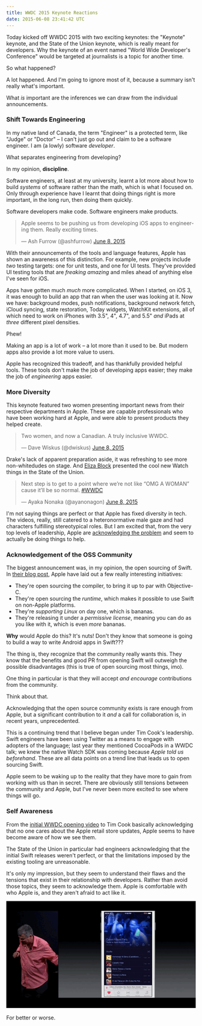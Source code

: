 ```yaml
---
title: WWDC 2015 Keynote Reactions
date: 2015-06-08 23:41:42 UTC
---
```


Today kicked off WWDC 2015 with two exciting keynotes: the "Keynote" keynote, and the State of the Union keynote, which is really meant for developers. Why the keynote of an event named "World Wide Developer's Conference" would be targeted at journalists is a topic for another time. 

So what happened? 

<!-- more -->

A lot happened. And I'm going to ignore most of it, because a summary isn't really what's important. 

What _is_ important are the inferences we can draw from the individual announcements. 

### Shift Towards Engineering

In my native land of Canada, the term "Engineer" is a  protected term, like "Judge" or "Doctor" – I can't just go out and claim to be a software engineer. I am (a lowly) software _developer_.  

What separates engineering from developing? 

In my opinion, **discipline**. 

Software engineers, at least at my university, learnt a lot more about how to build _systems_ of software rather than the math, which is what I focused on. Only through experience have I learnt that doing things right is more important, in the long run, then doing them quickly. 

Software developers make code. Software engineers make products.

<blockquote class="twitter-tweet" lang="en"><p lang="en" dir="ltr">Apple seems to be pushing us from developing iOS apps to engineering them. Really exciting times.</p>&mdash; Ash Furrow (@ashfurrow) <a href="https://twitter.com/ashfurrow/status/608049688760197122">June 8, 2015</a></blockquote>

With their announcements of the tools and language features, Apple has shown an awareness of this distinction. For example, new projects include _two_ testing targets: one for unit tests, and one for UI tests. They've provided UI testing tools that are _freaking amazing_ and miles ahead of anything else I've seen for iOS.

Apps have gotten much _much_ more complicated. When I started, on iOS 3, it was enough to build an app that ran when the user was looking at it. Now we have: background modes, push notifications, background network fetch, iCloud syncing, state restoration, Today widgets, WatchKit extensions, all of which need to work on iPhones with 3.5", 4", 4.7", and 5.5" _and_ iPads at _three_ different pixel densities.

Phew!

Making an app is a lot of work – a lot more than it used to be. But modern apps also provide a lot more value to users. 

Apple has recognized this tradeoff, and has thankfully provided helpful tools. These tools don't make the job of developing apps easier; they make the job of _engineering_ apps easier. 

### More Diversity

This keynote featured two women presenting important news from their respective departments in Apple. These are capable professionals who have been working hard at Apple, and were able to present products they helped create. 

<blockquote class="twitter-tweet" lang="en"><p lang="en" dir="ltr">Two women, and now a Canadian. A truly inclusive WWDC.</p>&mdash; Dave Wiskus (@dwiskus) <a href="https://twitter.com/dwiskus/status/607986303297200128">June 8, 2015</a></blockquote>

Drake's lack of apparent preparation aside, it was refreshing to see more non-whitedudes on stage. And [Eliza Block](http://twitter.com/elizablock) presented the cool new Watch things in the State of the Union. 

<blockquote class="twitter-tweet" lang="en"><p lang="en" dir="ltr">Next step is to get to a point where we’re not like “OMG A WOMAN” cause it’ll be so normal. <a href="https://twitter.com/hashtag/WWDC?src=hash">#WWDC</a></p>&mdash; Ayaka Nonaka (@ayanonagon) <a href="https://twitter.com/ayanonagon/status/607973285779763201">June 8, 2015</a></blockquote>

I'm not saying things are perfect or that Apple has fixed diversity in tech. The videos, really, still catered to a heteronormative male gaze and had characters fulfilling stereotypical roles. But I am excited that, from the very top levels of leadership, Apple are [acknowledging the problem](http://mashable.com/2015/06/08/tim-cook-apple-diversity-women-future/) and seem to actually be doing things to help. 

### Acknowledgement of the OSS Community

The biggest announcement was, in my opinion, the open sourcing of Swift. In [their blog post](https://developer.apple.com/swift/blog/?id=29), Apple have laid out a few really interesting initiatives: 

- They're open sourcing the compiler, to bring it up to par with Objective-C.
- They're open sourcing the *runtime*, which makes it possible to use Swift on non-Apple platforms. 
- They're _supporting Linux_ on day one, which is bananas.
- They're releasing it under a _permissive license_, meaning you can do as you like with it, which is even _more_ bananas.

**Why** would Apple do this? It's nuts! Don't they know that someone is going to build a way to write Android apps in Swift???

The thing is, they recognize that the community really wants this. They know that the benefits and good PR from opening Swift will outweigh the possible disadvantages (this is true of open sourcing most things, imo). 

One thing in particular is that they will accept _and encourage_ contributions from the community. 

Think about that. 

Acknowledging that the open source community exists is rare enough from Apple, but a significant contribution to it _and_ a call for collaboration is, in recent years, unprecedented. 

This is a continuing trend that I believe began under Tim Cook's leadership. Swift engineers have been using Twitter as a means to engage with adopters of the language; last year they mentioned CocoaPods in a WWDC talk; we knew the native Watch SDK was coming because _Apple told us beforehand_. These are all data points on a trend line that leads us to open sourcing Swift. 

Apple seem to be waking up to the reality that they have more to gain from working with us than in secret. There are obviously still tensions between the community and Apple, but I've never been more excited to see where things will go.

### Self Awareness

From the [initial WWDC opening video](http://mashable.com/2015/06/08/apple-wwdc-bill-hader/) to Tim Cook basically acknowledging that no one cares about the Apple retail store updates, Apple seems to have become aware of how we see them. 

The State of the Union in particular had engineers acknowledging that the initial Swift releases weren't perfect, or that the limitations imposed by the existing tooling are unreasonable. 

It's only my impression, but they seem to understand their flaws and the tensions that exist in their relationship with developers. Rather than avoid those topics, they seem to acknowledge them. Apple is comfortable with who Apple is, and they aren't afraid to act like it. 

[![](/img/blog/wwdc-2015/eddywhatareyoudoingeddy.gif)](http://mashable.com/2015/06/08/eddy-cue-dancing-apple/)

For better or worse. 

<script async src="//platform.twitter.com/widgets.js" charset="utf-8"></script>
